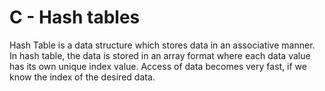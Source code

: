 # C - Hash tables

Hash Table is a data structure which stores data in an associative manner.
In hash table, the data is stored in an array format where each data value has its own unique index value.
Access of data becomes very fast, if we know the index of the desired data.
